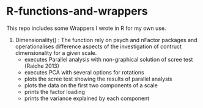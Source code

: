 # R-functions-and-wrappers

This repo includes some Wrappers I wrote in R for my own use.

1. Dimensionality() : The function rely on psych and nFactor packages and operationalises difference aspects of the investigation of contruct dimensionality for a given scale.
   - executes Parallel analysis with non-graphical  solution of scree test (Raiche 2013)
   - executes PCA with several options for rotations
   - plots the scree test showing the results of parallel analysis
   - plots the data on the first two components of a scale 
   - prints the factor loading
   - prints the variance explained by each component
